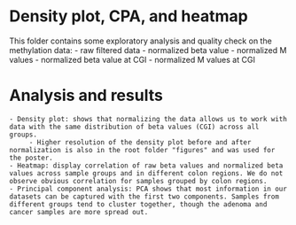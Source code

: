 
# Density plot, CPA, and heatmap 

This folder contains some exploratory analysis and quality check on the methylation data: 
	- raw filtered data
	- normalized beta value 
	- normalized M values
	- normalized beta value at CGI 
	- normalized M values at CGI 

# Analysis and results

	- Density plot: shows that normalizing the data allows us to work with data with the same distribution of beta values (CGI) across all groups. 
		 - Higher resolution of the density plot before and after normalization is also in the root folder "figures" and was used for the poster. 
	- Heatmap: display correlation of raw beta values and normalized beta values across sample groups and in different colon regions. We do not observe obvious correlation for samples grouped by colon regions. 
	- Principal component analysis: PCA shows that most information in our datasets can be captured with the first two components. Samples from different groups tend to cluster together, though the adenoma and cancer samples are more spread out. 
